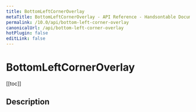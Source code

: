 ```yaml
---
title: BottomLeftCornerOverlay
metaTitle: BottomLeftCornerOverlay - API Reference - Handsontable Documentation
permalink: /10.0/api/bottom-left-corner-overlay
canonicalUrl: /api/bottom-left-corner-overlay
hotPlugin: false
editLink: false
---
```


# BottomLeftCornerOverlay

[[toc]]

## Description



